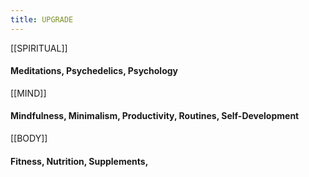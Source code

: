 ```yaml
---
title: UPGRADE
---
```


[[SPIRITUAL]]

#### Meditations, Psychedelics, Psychology

[[MIND]]

#### Mindfulness, Minimalism, Productivity, Routines, Self-Development

[[BODY]]

#### Fitness, Nutrition, Supplements, 

